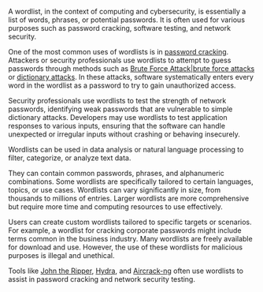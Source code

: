 A wordlist, in the context of computing and cybersecurity, is essentially a list of words, phrases, or potential passwords. It is often used for various purposes such as password cracking, software testing, and network security.

One of the most common uses of wordlists is in [password cracking](). Attackers or security professionals use wordlists to attempt to guess passwords through methods such as [Brute Force Attack|brute force attacks]() or [dictionary attacks](). In these attacks, software systematically enters every word in the wordlist as a password to try to gain unauthorized access.

Security professionals use wordlists to test the strength of network passwords, identifying weak passwords that are vulnerable to simple dictionary attacks. Developers may use wordlists to test application responses to various inputs, ensuring that the software can handle unexpected or irregular inputs without crashing or behaving insecurely.

Wordlists can be used in data analysis or natural language processing to filter, categorize, or analyze text data.

They can contain common passwords, phrases, and alphanumeric combinations. Some wordlists are specifically tailored to certain languages, topics, or use cases. Wordlists can vary significantly in size, from thousands to millions of entries. Larger wordlists are more comprehensive but require more time and computing resources to use effectively.

Users can create custom wordlists tailored to specific targets or scenarios. For example, a wordlist for cracking corporate passwords might include terms common in the business industry. Many wordlists are freely available for download and use. However, the use of these wordlists for malicious purposes is illegal and unethical.

Tools like [John the Ripper](), [Hydra](), and [Aircrack-ng]() often use wordlists to assist in password cracking and network security testing.
